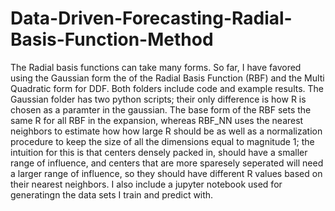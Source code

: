 # Data-Driven-Forecasting-Radial-Basis-Function-Method
The Radial basis functions can take many forms. So far, I have favored using the Gaussian form the of the Radial Basis Function (RBF) and the Multi Quadratic form for DDF. Both folders include code and example results. The Gaussian folder has two python scripts; their only difference is how R is chosen as a paramter in the gaussian. The base form of the RBF sets the same R for all RBF in the expansion, whereas RBF_NN uses the nearest neighbors to estimate how how large R should be as well as a normalization procedure to keep the size of all the dimensions equal to magnitude 1; the intuition for this is that centers densely packed in, should have a smaller range of influence, and centers that are more sparesely seperated will need a larger range of influence, so they should have different R values based on their nearest neighbors.
I also include a jupyter notebook used for generatingn the data sets I train and predict with.
